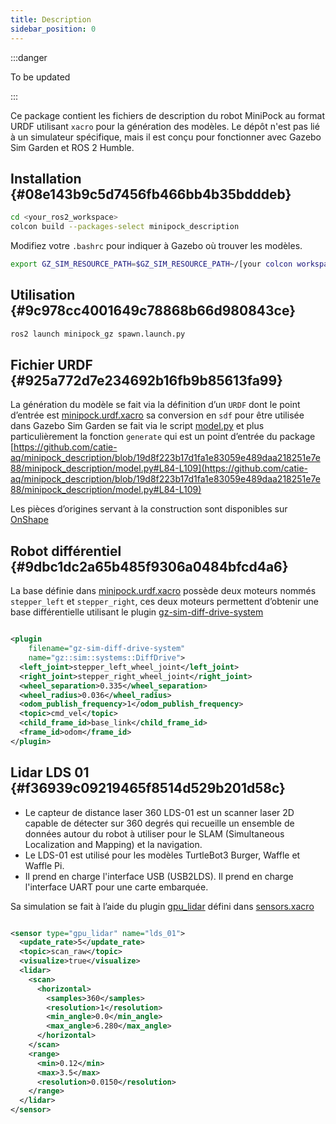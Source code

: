 ```yaml
---
title: Description
sidebar_position: 0
---
```


:::danger

To be updated

:::

Ce package contient les fichiers de description du robot MiniPock au format URDF utilisant `xacro` pour la génération
des modèles. Le dépôt n'est pas lié à un simulateur spécifique, mais il est conçu pour fonctionner avec Gazebo Sim
Garden et ROS 2 Humble.

## Installation {#08e143b9c5d7456fb466bb4b35bdddeb}

```bash
cd <your_ros2_workspace>
colcon build --packages-select minipock_description
```

Modifiez votre `.bashrc` pour indiquer à Gazebo où trouver les modèles.

```bash
export GZ_SIM_RESOURCE_PATH=$GZ_SIM_RESOURCE_PATH~/[your colcon workspace]/install/share
```

## Utilisation {#9c978cc4001649c78868b66d980843ce}

```bash
ros2 launch minipock_gz spawn.launch.py
```

## Fichier URDF {#925a772d7e234692b16fb9b85613fa99}

La génération du modèle se fait via la définition d’un `URDF` dont le point d’entrée
est [minipock.urdf.xacro](https://github.com/catie-aq/minipock_description/blob/main/urdf/minipock.urdf.xacro) sa
conversion en `sdf` pour être utilisée dans Gazebo Sim Garden se fait via le
script [model.py](https://github.com/catie-aq/minipock_description/blob/main/minipock_description/model.py) et plus
particulièrement la fonction `generate` qui est un point d’entrée du
package [https://github.com/catie-aq/minipock_description/blob/19d8f223b17d1fa1e83059e489daa218251e7e88/minipock_description/model.py#L84-L109](https://github.com/catie-aq/minipock_description/blob/19d8f223b17d1fa1e83059e489daa218251e7e88/minipock_description/model.py#L84-L109)

Les pièces d’origines servant à la construction sont disponibles
sur [OnShape](https://cad.onshape.com/documents/33cae3bcf76fa1a7bad5518d/w/291d81df1473dfe37dbb5dbf/e/d2e6f80356159bebf1722dda)

## Robot différentiel {#9dbc1dc2a65b485f9306a0484bfcd4a6}

La base définie
dans [minipock.urdf.xacro](https://github.com/catie-aq/minipock_description/blob/main/urdf/minipock.urdf.xacro) possède
deux moteurs nommés `stepper_left` et `stepper_right`, ces deux moteurs permettent d’obtenir une base différentielle
utilisant le
plugin [gz-sim-diff-drive-system](https://gazebosim.org/api/sim/8/classgz_1_1sim_1_1systems_1_1DiffDrive.html)

```xml

<plugin
    filename="gz-sim-diff-drive-system"
    name="gz::sim::systems::DiffDrive">
  <left_joint>stepper_left_wheel_joint</left_joint>
  <right_joint>stepper_right_wheel_joint</right_joint>
  <wheel_separation>0.335</wheel_separation>
  <wheel_radius>0.036</wheel_radius>
  <odom_publish_frequency>1</odom_publish_frequency>
  <topic>cmd_vel</topic>
  <child_frame_id>base_link</child_frame_id>
  <frame_id>odom</frame_id>
</plugin>
```

## Lidar LDS 01 {#f36939c09219465f8514d529b201d58c}

- Le capteur de distance laser 360 LDS-01 est un scanner laser 2D capable de détecter sur 360 degrés qui recueille un
ensemble de données autour du robot à utiliser pour le SLAM (Simultaneous Localization and Mapping) et la navigation.
- Le LDS-01 est utilisé pour les modèles TurtleBot3 Burger, Waffle et Waffle Pi.
- Il prend en charge l'interface USB (USB2LDS). Il prend en charge l'interface UART pour une carte embarquée.

Sa simulation se fait à l’aide du
plugin [gpu_lidar](https://gazebosim.org/api/sensors/8/classgz_1_1sensors_1_1GpuLidarSensor.html) défini
dans [sensors.xacro](https://github.com/catie-aq/minipock_description/blob/main/urdf/sensors.xacro)

```xml

<sensor type="gpu_lidar" name="lds_01">
  <update_rate>5</update_rate>
  <topic>scan_raw</topic>
  <visualize>true</visualize>
  <lidar>
    <scan>
      <horizontal>
        <samples>360</samples>
        <resolution>1</resolution>
        <min_angle>0.0</min_angle>
        <max_angle>6.280</max_angle>
      </horizontal>
    </scan>
    <range>
      <min>0.12</min>
      <max>3.5</max>
      <resolution>0.0150</resolution>
    </range>
  </lidar>
</sensor>
```
